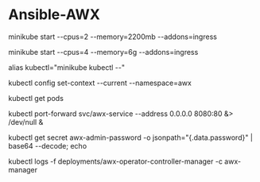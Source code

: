 # ______________________________Ansible-AWX______________________________


minikube start --cpus=2 --memory=2200mb --addons=ingress

minikube start --cpus=4 --memory=6g --addons=ingress

alias kubectl="minikube kubectl --"

kubectl config set-context --current --namespace=awx

kubectl get pods

kubectl port-forward svc/awx-service --address 0.0.0.0 8080:80 &> /dev/null &

kubectl get secret awx-admin-password -o jsonpath="{.data.password}" | base64 --decode; echo

kubectl logs -f deployments/awx-operator-controller-manager -c awx-manager
